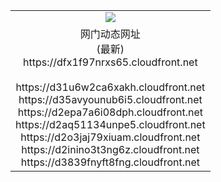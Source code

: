 ﻿<table>
  <tr></tr>
  <tr><td colspan=2 align=center><img src="https://dfx1f97nrxs65.cloudfront.net/Up/oGate.jpg" /></td></tr>
  <tr><td colspan=2 align=center>网门动态网址<br/>(最新)
<br>https://dfx1f97nrxs65.cloudfront.net
<br/>
<br>https://d31u6w2ca6xakh.cloudfront.net
<br>https://d35avyounub6i5.cloudfront.net
<br>https://d2epa7a6i08dph.cloudfront.net
<br>https://d2aq51134unpe5.cloudfront.net
<br>https://d2o3jaj79xiuam.cloudfront.net
<br>https://d2inino3t3ng6z.cloudfront.net
<br>https://d3839fnyft8fng.cloudfront.net
    </td>
  </tr>
</table>
